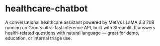 # healthcare-chatbot
A conversational healthcare assistant powered by Meta’s LLaMA 3.3 70B running on Groq's ultra-fast inference API, built with Streamlit. It answers health-related questions with natural language — great for demo, education, or internal triage use.
